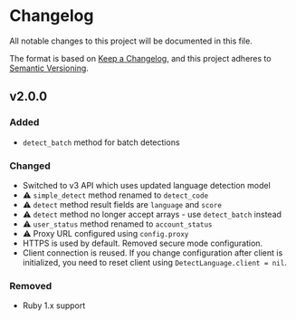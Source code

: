 # Changelog

All notable changes to this project will be documented in this file.

The format is based on [Keep a Changelog](https://keepachangelog.com/en/1.1.0/),
and this project adheres to [Semantic Versioning](https://semver.org/spec/v2.0.0.html).


## v2.0.0

### Added
- `detect_batch` method for batch detections

### Changed
- Switched to v3 API which uses updated language detection model
- ⚠️ `simple_detect` method renamed to `detect_code`
- ⚠️ `detect` method result fields are `language` and `score`
- ⚠️ `detect` method no longer accept arrays - use `detect_batch` instead
- ⚠️ `user_status` method renamed to `account_status`
- ⚠️ Proxy URL configured using `config.proxy`
- HTTPS is used by default. Removed secure mode configuration.
- Client connection is reused. If you change configuration after client is initialized, you need to reset client using `DetectLanguage.client = nil`.

### Removed
- Ruby 1.x support
